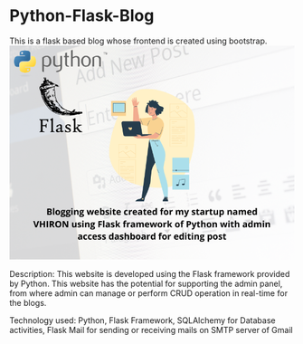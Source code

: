 # Python-Flask-Blog
This is a flask based blog whose frontend is created using bootstrap.
![](https://raw.githubusercontent.com/HusainKagalwala07/Blogging-Website-using-Flask-Framework/master/blog.png)

Description: This website is developed using the Flask framework provided by Python. This website has the potential for supporting the admin panel, from where admin can manage or perform CRUD operation in real-time for the blogs.

Technology used: Python, Flask Framework, SQLAlchemy for Database activities, Flask Mail for sending or receiving mails on SMTP server of Gmail


